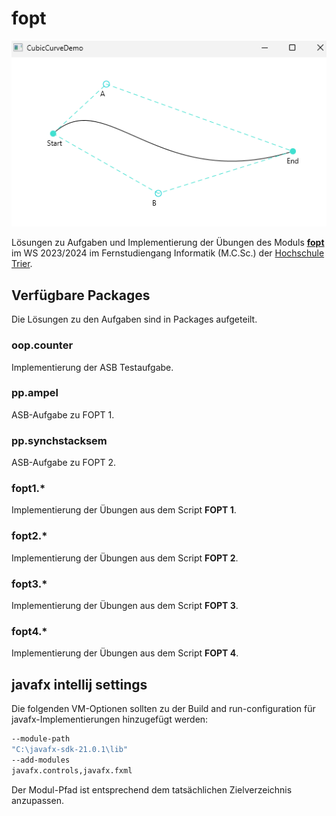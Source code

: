 # fopt

![](img.png)

Lösungen zu Aufgaben und Implementierung der Übungen des Moduls [**fopt**](https://www.hochschule-trier.de/informatik/fernstudium/module/a-h/fopt) im WS 2023/2024 im Fernstudiengang Informatik (M.C.Sc.) der [Hochschule Trier](https://www.hochschule-trier.de/).


## Verfügbare Packages
Die Lösungen zu den Aufgaben sind in Packages aufgeteilt.

### oop.counter
Implementierung der ASB Testaufgabe.

### pp.ampel
ASB-Aufgabe zu FOPT 1.

### pp.synchstacksem
ASB-Aufgabe zu FOPT 2.

### fopt1.*
Implementierung der Übungen aus dem Script **FOPT 1**.


### fopt2.*
Implementierung der Übungen aus dem Script **FOPT 2**.


### fopt3.*

Implementierung der Übungen aus dem Script **FOPT 3**.

### fopt4.*

Implementierung der Übungen aus dem Script **FOPT 4**.

## javafx intellij settings

Die folgenden VM-Optionen sollten zu der Build and run-configuration für javafx-Implementierungen hinzugefügt werden:

``` bash
--module-path
"C:\javafx-sdk-21.0.1\lib"
--add-modules
javafx.controls,javafx.fxml
```

Der Modul-Pfad ist entsprechend dem tatsächlichen Zielverzeichnis anzupassen.
